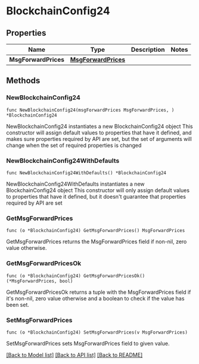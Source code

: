 # BlockchainConfig24

## Properties

Name | Type | Description | Notes
------------ | ------------- | ------------- | -------------
**MsgForwardPrices** | [**MsgForwardPrices**](MsgForwardPrices.md) |  | 

## Methods

### NewBlockchainConfig24

`func NewBlockchainConfig24(msgForwardPrices MsgForwardPrices, ) *BlockchainConfig24`

NewBlockchainConfig24 instantiates a new BlockchainConfig24 object
This constructor will assign default values to properties that have it defined,
and makes sure properties required by API are set, but the set of arguments
will change when the set of required properties is changed

### NewBlockchainConfig24WithDefaults

`func NewBlockchainConfig24WithDefaults() *BlockchainConfig24`

NewBlockchainConfig24WithDefaults instantiates a new BlockchainConfig24 object
This constructor will only assign default values to properties that have it defined,
but it doesn't guarantee that properties required by API are set

### GetMsgForwardPrices

`func (o *BlockchainConfig24) GetMsgForwardPrices() MsgForwardPrices`

GetMsgForwardPrices returns the MsgForwardPrices field if non-nil, zero value otherwise.

### GetMsgForwardPricesOk

`func (o *BlockchainConfig24) GetMsgForwardPricesOk() (*MsgForwardPrices, bool)`

GetMsgForwardPricesOk returns a tuple with the MsgForwardPrices field if it's non-nil, zero value otherwise
and a boolean to check if the value has been set.

### SetMsgForwardPrices

`func (o *BlockchainConfig24) SetMsgForwardPrices(v MsgForwardPrices)`

SetMsgForwardPrices sets MsgForwardPrices field to given value.



[[Back to Model list]](../README.md#documentation-for-models) [[Back to API list]](../README.md#documentation-for-api-endpoints) [[Back to README]](../README.md)


